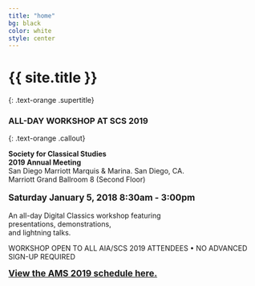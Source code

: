 ```yaml
---
title: "home"
bg: black
color: white
style: center
---
```

# {{ site.title }}
{: .text-orange .supertitle}
### ALL-DAY WORKSHOP AT SCS 2019
{: .text-orange .callout}

<span class="fa-stack subtlecircle" style="font-size:100px; background:rgba(255,166,0,0.0)">
  <i class="fa fa-circle fa-stack-2x text-white"></i>
  <i class="fa fa-laptop fa-stack-1x text-orange"></i>
</span>



<p><b>Society for Classical Studies</b><br/>
<b>2019 Annual Meeting</b><br/>
     San Diego Marriott Marquis & Marina. San Diego, CA.<br/>
     Marriott Grand Ballroom 8 (Second Floor)<br/>
     <br/>
     <b style="font-size: 125%; font-weight: bold;">Saturday January 5, 2018 8:30am - 3:00pm</b><br/><br/>
 An all-day Digital Classics workshop featuring<br/>
 presentations, demonstrations, <br/>
 and lightning talks.<br/>

 <p class="callout">WORKSHOP OPEN TO ALL AIA/SCS 2019 ATTENDEES • NO ADVANCED SIGN-UP REQUIRED</p>

 <p><a href="#schedule_"><b style="font-size: 125%;">View the AMS 2019 schedule here.</b></a></p>
